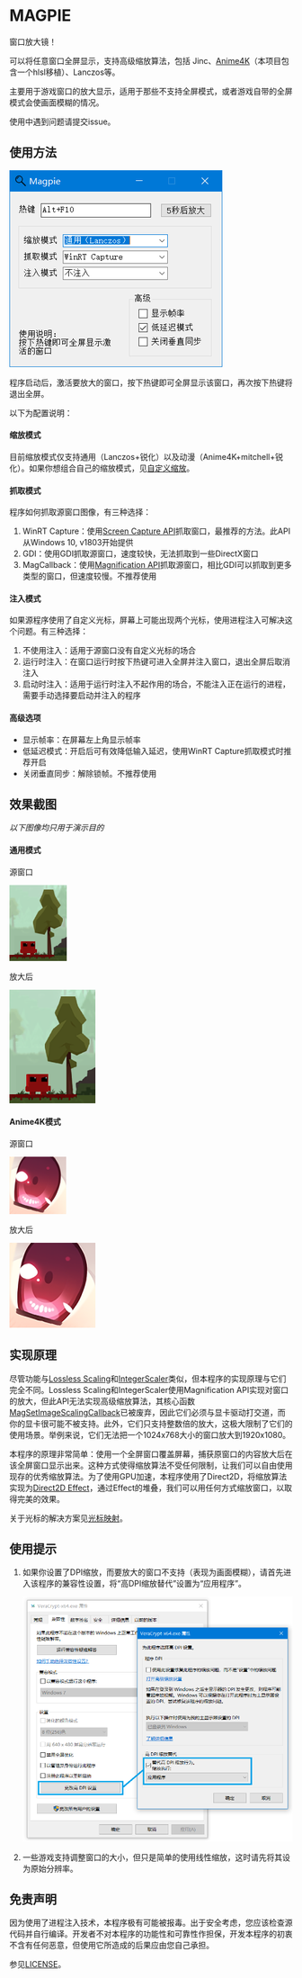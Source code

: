 # MAGPIE

窗口放大镜！

可以将任意窗口全屏显示，支持高级缩放算法，包括 Jinc、[Anime4K](https://github.com/bloc97/Anime4K)（本项目包含一个hlsl移植）、Lanczos等。

主要用于游戏窗口的放大显示，适用于那些不支持全屏模式，或者游戏自带的全屏模式会使画面模糊的情况。

使用中遇到问题请提交issue。

## 使用方法

![窗口截图](img/窗口截图.png)

程序启动后，激活要放大的窗口，按下热键即可全屏显示该窗口，再次按下热键将退出全屏。

以下为配置说明：

#### 缩放模式

目前缩放模式仅支持通用（Lanczos+锐化）以及动漫（Anime4K+mitchell+锐化）。如果你想组合自己的缩放模式，见[自定义缩放](docs/自定义缩放.md)。

#### 抓取模式

程序如何抓取源窗口图像，有三种选择：

1. WinRT Capture：使用[Screen Capture API](https://docs.microsoft.com/en-us/windows/uwp/audio-video-camera/screen-capture)抓取窗口，最推荐的方法。此API从Windows 10, v1803开始提供
2. GDI：使用GDI抓取源窗口，速度较快，无法抓取到一些DirectX窗口
3. MagCallback：使用[Magnification API](https://docs.microsoft.com/en-us/previous-versions/windows/desktop/magapi/entry-magapi-sdk)抓取源窗口，相比GDI可以抓取到更多类型的窗口，但速度较慢。不推荐使用

#### 注入模式

如果源程序使用了自定义光标，屏幕上可能出现两个光标，使用进程注入可解决这个问题。有三种选择：

1. 不使用注入：适用于源窗口没有自定义光标的场合
2. 运行时注入：在窗口运行时按下热键可进入全屏并注入窗口，退出全屏后取消注入
3. 启动时注入：适用于运行时注入不起作用的场合，不能注入正在运行的进程，需要手动选择要启动并注入的程序

#### 高级选项

* 显示帧率：在屏幕左上角显示帧率
* 低延迟模式：开启后可有效降低输入延迟，使用WinRT Capture抓取模式时推荐开启
* 关闭垂直同步：解除锁帧。不推荐使用

## 效果截图

*以下图像均只用于演示目的*

#### 通用模式

源窗口

![通用_源](img/通用_源.png)

放大后

![通用_放大后](img/通用_放大后.png)

#### Anime4K模式

源窗口

![Anime4K_源](img/Anime4K_源.png)

放大后

![Anime4K_放大后](img/Anime4K_放大后.png)

## 实现原理

尽管功能与[Lossless Scaling](https://store.steampowered.com/app/993090/Lossless_Scaling/)和[IntegerScaler](https://tanalin.com/en/projects/integer-scaler/)类似，但本程序的实现原理与它们完全不同。Lossless Scaling和IntegerScaler使用Magnification API实现对窗口的放大，但此API无法实现高级缩放算法，其核心函数[MagSetImageScalingCallback](https://docs.microsoft.com/en-us/windows/win32/api/magnification/nf-magnification-magsetimagescalingcallback)已被废弃，因此它们必须与显卡驱动打交道，而你的显卡很可能不被支持。此外，它们只支持整数倍的放大，这极大限制了它们的使用场景。举例来说，它们无法把一个1024x768大小的窗口放大到1920x1080。

本程序的原理非常简单：使用一个全屏窗口覆盖屏幕，捕获原窗口的内容放大后在该全屏窗口显示出来。这种方式使得缩放算法不受任何限制，让我们可以自由使用现存的优秀缩放算法。为了使用GPU加速，本程序使用了Direct2D，将缩放算法实现为[Direct2D Effect](https://docs.microsoft.com/en-us/windows/win32/direct2d/effects-overview)，通过Effect的堆叠，我们可以用任何方式缩放窗口，以取得完美的效果。

关于光标的解决方案见[光标映射](./docs/光标映射.md)。

## 使用提示

1. 如果你设置了DPI缩放，而要放大的窗口不支持（表现为画面模糊），请首先进入该程序的兼容性设置，将“高DPI缩放替代”设置为“应用程序”。

   ![高DPI设置](img/高DPI设置.png)

2. 一些游戏支持调整窗口的大小，但只是简单的使用线性缩放，这时请先将其设为原始分辨率。

## 免责声明

因为使用了进程注入技术，本程序极有可能被报毒。出于安全考虑，您应该检查源代码并自行编译。开发者不对本程序的功能性和可靠性作担保，开发本程序的初衷不含有任何恶意，但使用它所造成的后果应由您自己承担。

参见[LICENSE](./LICENSE)。

